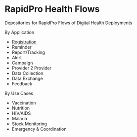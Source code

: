 # RapidPro Health Flows
Depositories for RapidPro Flows of Digital Health Deployments

By Application
* [Registration](/registration.md)
* Reminder
* Report/Tracking
* Alert
* Campaign
* Provider 2 Provider
* Data Collection
* Data Exchange 
* Feedback

By Use Cases
* Vaccination
* Nutrition
* HIV/AIDS
* Malaria
* Stock Monitoring
* Emergency & Coordination


